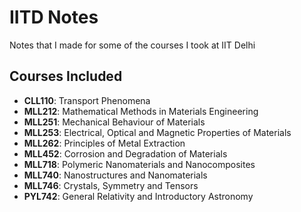 # IITD Notes
Notes that I made for some of the courses I took at IIT Delhi

## Courses Included
- **CLL110**: Transport Phenomena
- **MLL212**: Mathematical Methods in Materials Engineering
- **MLL251**: Mechanical Behaviour of Materials
- **MLL253**: Electrical, Optical and Magnetic Properties of Materials
- **MLL262**: Principles of Metal Extraction
- **MLL452**: Corrosion and Degradation of Materials
- **MLL718**: Polymeric Nanomaterials and Nanocomposites
- **MLL740**: Nanostructures and Nanomaterials
- **MLL746**: Crystals, Symmetry and Tensors
- **PYL742**: General Relativity and Introductory Astronomy